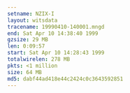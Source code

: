 ```yaml
---
setname: NZIX-I
layout: witsdata
tracename: 19990410-140001.mngd
end: Sat Apr 10 14:38:40 1999
gzsize: 29 MB
len: 0:09:57
start: Sat Apr 10 14:28:43 1999
totalwirelen: 278 MB
pkts: <1 million
size: 64 MB
md5: dabf44ad418e44c2424c0c3643592851
---
```

